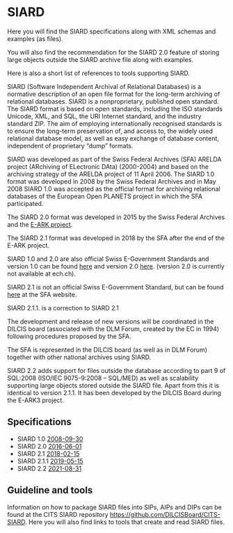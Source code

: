 # SIARD
Here you will find the SIARD specifications along with XML schemas and examples (as files).

You will also find the recommendation for the SIARD 2.0 feature of storing large objects outside the SIARD archive file along with examples.

Here is also a short list of references to tools supporting SIARD.

SIARD (Software Independent Archival of Relational Databases) is a normative description of an open file format for the long-term archiving of relational databases. SIARD is a nonproprietary, published open standard. The SIARD format is based on open standards, including the ISO standards Unicode, XML, and SQL, the URI Internet standard, and the industry standard ZIP. The aim of employing internationally recognised standards is to ensure the long-term preservation of, and access to, the widely used relational database model, as well as easy exchange of database content, independent of proprietary “dump” formats.

SIARD was developed as part of the Swiss Federal Archives (SFA) ARELDA project (ARchiving of ELectronic DAta) (2000-2004) and based on the archiving strategy of the ARELDA project of 11 April 2006.
The SIARD 1.0 format was developed in 2008 by the Swiss Federal Archives and in May 2008 SIARD 1.0 was accepted as the official format for archiving relational databases of the European Open PLANETS project in which the SFA participated.

The SIARD 2.0 format was developed in 2015 by the Swiss Federal Archives and the [E-ARK project](http://www.eark-project.com/).

The SIARD 2.1 format was developed in 2018 by the SFA after the end of the E-ARK project.

SIARD 1.0 and 2.0 are also official Swiss E-Government Standards and version 1.0 can be found [here](https://www.ech.ch/vechweb/page?p=dossier&documentNumber=eCH-0165&documentVersion=2.0) and version 2.0 [here](https://github.com/DILCISBoard/SIARD/blob/master/SIARD%202.0/format/2016-06-01/STAN_e_DEF_2016-08-02_eCH-0165_V2.0_SIARD-Format.pdf). (version 2.0 is currently not available at ech.ch).

SIARD 2.1 is not an official Swiss E-Government Standard, but can be found [here](https://www.bar.admin.ch/dam/bar/de/dokumente/kundeninformation/siard_formatbeschreibung.pdf.download.pdf/siard_formatbeschreibung.pdf  
) at the SFA website.

SIARD 2.1.1. is a correction to SIARD 2.1

The development and release of new versions will be coordinated in the DILCIS board (associated with the DLM Forum, created by the EC in 1994) following procedures proposed by the SFA.

The SFA is represented in the DILCIS board (as well as in DLM Forum) together with other national archives using SIARD.

SIARD 2.2 adds support for files outside the database according to part 9 of SQL:2008 (ISO/IEC 9075-9:2008 – SQL/MED) as well as scalability supporting large objects stored outside the SIARD file. Apart from this it is identical to version 2.1.1.
It has been developed by the DILCIS Board during the E-ARK3 project.

## Specifications

- SIARD 1.0   [2008-09-30](https://github.com/DILCISBoard/SIARD/blob/master/SIARD%201.0/format/2008-09-30/)
- SIARD 2.0   [2016-06-01](https://github.com/DILCISBoard/SIARD/blob/master/SIARD%202.0/format/2016-06-01/)
- SIARD 2.1   [2018-02-15](https://github.com/DILCISBoard/SIARD/blob/master/SIARD%202.1/format/2018-02-15/)
- SIARD 2.1.1 [2019-05-15](https://github.com/DILCISBoard/SIARD/blob/master/SIARD%202.1/format/2018-02-15/)
- SIARD 2.2   [2021-08-31](https://github.com/DILCISBoard/SIARD/blob/master/SIARD_2-2/format/2021-08-31/)


<!-- 
## Recommendations

Recommendation for storing large objects outside the SIARD file ver 0.28 [2018-08-28](https://github.com/DILCISBoard/SIARD/tree/master/SIARD%202.1/recommendations/lobs%20outside%20the%20SIARD%20file/0.28)
Available in formats
[Github Markdown](/SIARD%202.1/recommendations/lobs%20outside%20the%20SIARD%20file/0.28/Recommendation%20for%20storing%20large%20object%20outside%20the%20SIARD%20file.gfm.md),
[PDF](/SIARD%202.1/recommendations/lobs%20outside%20the%20SIARD%20file/0.28/Recommendation%20for%20storing%20large%20objects%20outside%20the%20SIARD%20file%20ver%200.28.gd.pdf)
and [Open Document Text](/SIARD%202.1/recommendations/lobs%20outside%20the%20SIARD%20file/0.28/Recommendation%20for%20storing%20large%20objects%20outside%20the%20SIARD%20file%20ver%200.28.gd.odt)
-->

## Guideline and tools
Information on how to package SIARD files into SIPs, AIPs and DIPs can be found at the CITS SIARD repository https://github.com/DILCISBoard/CITS-SIARD. Here you will also find links to tools that create and read SIARD files.
